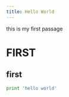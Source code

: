 ```yaml
---
title: Hello World
---
```

this is my first passage  

# FIRST

## first

```python
print 'hello world'
```